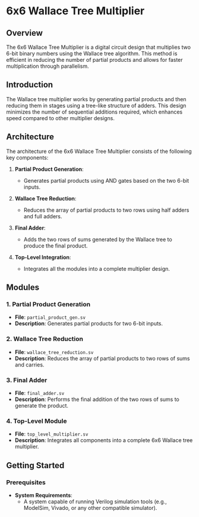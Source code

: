 # 6x6 Wallace Tree Multiplier

## Overview

The 6x6 Wallace Tree Multiplier is a digital circuit design that multiplies two 6-bit binary numbers using the Wallace tree algorithm. This method is efficient in reducing the number of partial products and allows for faster multiplication through parallelism.

## Introduction

The Wallace tree multiplier works by generating partial products and then reducing them in stages using a tree-like structure of adders. This design minimizes the number of sequential additions required, which enhances speed compared to other multiplier designs.

## Architecture

The architecture of the 6x6 Wallace Tree Multiplier consists of the following key components:

1. **Partial Product Generation**: 
   - Generates partial products using AND gates based on the two 6-bit inputs.
  
2. **Wallace Tree Reduction**: 
   - Reduces the array of partial products to two rows using half adders and full adders.

3. **Final Adder**: 
   - Adds the two rows of sums generated by the Wallace tree to produce the final product.

4. **Top-Level Integration**: 
   - Integrates all the modules into a complete multiplier design.

## Modules

### 1. Partial Product Generation
- **File**: `partial_product_gen.sv`
- **Description**: Generates partial products for two 6-bit inputs.

### 2. Wallace Tree Reduction
- **File**: `wallace_tree_reduction.sv`
- **Description**: Reduces the array of partial products to two rows of sums and carries.

### 3. Final Adder
- **File**: `final_adder.sv`
- **Description**: Performs the final addition of the two rows of sums to generate the product.

### 4. Top-Level Module
- **File**: `top_level_multiplier.sv`
- **Description**: Integrates all components into a complete 6x6 Wallace tree multiplier.

## Getting Started

### Prerequisites

- **System Requirements**: 
  - A system capable of running Verilog simulation tools (e.g., ModelSim, Vivado, or any other compatible simulator).

